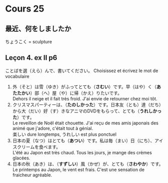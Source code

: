 Cours 25
=========

最近、何をしましたか
-------------

ちょうこく = sculpture

Leçon 4. ex II p6
-----------

ことばを選（えら）んで、書いてください。 Choisissez et écrivez le mot de vocabulaire


1. 外（そと）は雪（ゆき）がふってとても（**さむい**）です。早（はや）く（**あたたかい**）部（へ）屋（や）に帰（かえ）りたいです。   
Dehors il neige et il fait très froid. J'ai envie de retourner chez moi tôt.
2. クリスマスパーティーは、（**たのしかった**）です。日本友（とも）達（だち）から大（だい）好（す）きなアニマのDVDをもらって、とても（**うれしかった**）です。   
Le reveillon de Noël était chouette. J'ai reçu de mes amis japonais des animé que j'adore, c'était tout à génial.    
楽しい dure longtemps, うれしい est plus ponctuel
3. 日本の夏（なつ）はとても（**あつい**）です。私は毎（まい）日（にち）、アイスクリームを食べます。   
L'été au Japon est très chaud. Tous les jours, je mange des crèmes glacées.
4. 日本の秋（あき）は、（**すずしい**）風（かぜ）が、とても（**さわやか**）です。    
Le printemps au Japon, le vent est frais. C'est une sensation de fraicheur agréable.


